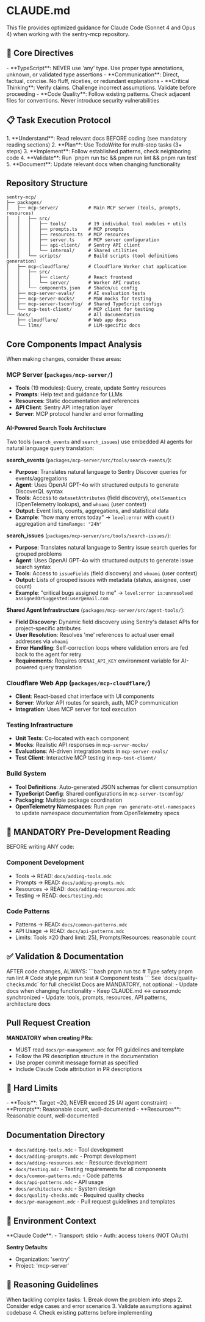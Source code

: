 # CLAUDE.md

<instructions>
This file provides optimized guidance for Claude Code (Sonnet 4 and Opus 4) when working with the sentry-mcp repository.
</instructions>

## 🎯 Core Directives

<behavior>
- **TypeScript**: NEVER use 'any' type. Use proper type annotations, unknown, or validated type assertions
- **Communication**: Direct, factual, concise. No fluff, niceties, or redundant explanations
- **Critical Thinking**: Verify claims. Challenge incorrect assumptions. Validate before proceeding
- **Code Quality**: Follow existing patterns. Check adjacent files for conventions. Never introduce security vulnerabilities
</behavior>

## 📋 Task Execution Protocol

<workflow>
1. **Understand**: Read relevant docs BEFORE coding (see mandatory reading sections)
2. **Plan**: Use TodoWrite for multi-step tasks (3+ steps)
3. **Implement**: Follow established patterns, check neighboring code
4. **Validate**: Run `pnpm run tsc && pnpm run lint && pnpm run test`
5. **Document**: Update relevant docs when changing functionality
</workflow>

## Repository Structure

```
sentry-mcp/
├── packages/
│   ├── mcp-server/           # Main MCP server (tools, prompts, resources)
│   │   ├── src/
│   │   │   ├── tools/        # 19 individual tool modules + utils
│   │   │   ├── prompts.ts    # MCP prompts
│   │   │   ├── resources.ts  # MCP resources
│   │   │   ├── server.ts     # MCP server configuration
│   │   │   ├── api-client/   # Sentry API client
│   │   │   └── internal/     # Shared utilities
│   │   └── scripts/          # Build scripts (tool definitions generation)
│   ├── mcp-cloudflare/       # Cloudflare Worker chat application
│   │   ├── src/
│   │   │   ├── client/       # React frontend
│   │   │   └── server/       # Worker API routes
│   │   └── components.json   # Shadcn/ui config
│   ├── mcp-server-evals/     # AI evaluation tests
│   ├── mcp-server-mocks/     # MSW mocks for testing
│   ├── mcp-server-tsconfig/  # Shared TypeScript configs
│   └── mcp-test-client/      # MCP client for testing
└── docs/                     # All documentation
    ├── cloudflare/           # Web app docs
    └── llms/                 # LLM-specific docs
```

## Core Components Impact Analysis

When making changes, consider these areas:

### MCP Server (`packages/mcp-server/`)
- **Tools** (19 modules): Query, create, update Sentry resources
- **Prompts**: Help text and guidance for LLMs  
- **Resources**: Static documentation and references
- **API Client**: Sentry API integration layer
- **Server**: MCP protocol handler and error formatting

#### AI-Powered Search Tools Architecture

Two tools (`search_events` and `search_issues`) use embedded AI agents for natural language query translation:

**search_events** (`packages/mcp-server/src/tools/search-events/`):
- **Purpose**: Translates natural language to Sentry Discover queries for events/aggregations
- **Agent**: Uses OpenAI GPT-4o with structured outputs to generate DiscoverQL syntax
- **Tools**: Access to `datasetAttributes` (field discovery), `otelSemantics` (OpenTelemetry lookups), and `whoami` (user context)
- **Output**: Event lists, counts, aggregations, and statistical data
- **Example**: "how many errors today" → `level:error` with `count()` aggregation and `timeRange: "24h"`

**search_issues** (`packages/mcp-server/src/tools/search-issues/`):
- **Purpose**: Translates natural language to Sentry issue search queries for grouped problems
- **Agent**: Uses OpenAI GPT-4o with structured outputs to generate issue search syntax
- **Tools**: Access to `issueFields` (field discovery) and `whoami` (user context) 
- **Output**: Lists of grouped issues with metadata (status, assignee, user count)
- **Example**: "critical bugs assigned to me" → `level:error is:unresolved assignedOrSuggested:user@email.com`

**Shared Agent Infrastructure** (`packages/mcp-server/src/agent-tools/`):
- **Field Discovery**: Dynamic field discovery using Sentry's dataset APIs for project-specific attributes
- **User Resolution**: Resolves 'me' references to actual user email addresses via `whoami`
- **Error Handling**: Self-correction loops where validation errors are fed back to the agent for retry
- **Requirements**: Requires `OPENAI_API_KEY` environment variable for AI-powered query translation

### Cloudflare Web App (`packages/mcp-cloudflare/`)
- **Client**: React-based chat interface with UI components
- **Server**: Worker API routes for search, auth, MCP communication
- **Integration**: Uses MCP server for tool execution

### Testing Infrastructure
- **Unit Tests**: Co-located with each component
- **Mocks**: Realistic API responses in `mcp-server-mocks/`
- **Evaluations**: AI-driven integration tests in `mcp-server-evals/`
- **Test Client**: Interactive MCP testing in `mcp-test-client/`

### Build System
- **Tool Definitions**: Auto-generated JSON schemas for client consumption
- **TypeScript Config**: Shared configurations in `mcp-server-tsconfig/`
- **Packaging**: Multiple package coordination
- **OpenTelemetry Namespaces**: Run `pnpm run generate-otel-namespaces` to update namespace documentation from OpenTelemetry specs

## 🚨 MANDATORY Pre-Development Reading

<critical-requirements>
BEFORE writing ANY code:

### Component Development
- Tools → READ: `docs/adding-tools.mdc`
- Prompts → READ: `docs/adding-prompts.mdc`
- Resources → READ: `docs/adding-resources.mdc`
- Testing → READ: `docs/testing.mdc`

### Code Patterns
- Patterns → READ: `docs/common-patterns.mdc`
- API Usage → READ: `docs/api-patterns.mdc`
- Limits: Tools ≤20 (hard limit: 25), Prompts/Resources: reasonable count
</critical-requirements>

## ✅ Validation & Documentation

<validation>
AFTER code changes, ALWAYS:
```bash
pnpm run tsc     # Type safety
pnpm run lint    # Code style
pnpm run test    # Component tests
```
See `docs/quality-checks.mdc` for full checklist
</validation>

<documentation>
Docs are MANDATORY, not optional:
- Update docs when changing functionality
- Keep CLAUDE.md ↔ cursor.mdc synchronized
- Update: tools, prompts, resources, API patterns, architecture docs
</documentation>

## Pull Request Creation

**MANDATORY when creating PRs:**
- MUST read `docs/pr-management.mdc` for PR guidelines and template
- Follow the PR description structure in the documentation
- Use proper commit message format as specified
- Include Claude Code attribution in PR descriptions

## 🔢 Hard Limits

<limits>
- **Tools**: Target ~20, NEVER exceed 25 (AI agent constraint)
- **Prompts**: Reasonable count, well-documented
- **Resources**: Reasonable count, well-documented
</limits>

## Documentation Directory

- `docs/adding-tools.mdc` - Tool development
- `docs/adding-prompts.mdc` - Prompt development  
- `docs/adding-resources.mdc` - Resource development
- `docs/testing.mdc` - Testing requirements for all components
- `docs/common-patterns.mdc` - Code patterns
- `docs/api-patterns.mdc` - API usage
- `docs/architecture.mdc` - System design
- `docs/quality-checks.mdc` - Required quality checks
- `docs/pr-management.mdc` - Pull request guidelines and templates

## 🔧 Environment Context

<context>
**Claude Code**:
- Transport: stdio
- Auth: access tokens (NOT OAuth)

**Sentry Defaults**:
- Organization: 'sentry'
- Project: 'mcp-server'
</context>

## 🧠 Reasoning Guidelines

<thinking>
When tackling complex tasks:
1. Break down the problem into steps
2. Consider edge cases and error scenarios
3. Validate assumptions against codebase
4. Check existing patterns before implementing
</thinking>